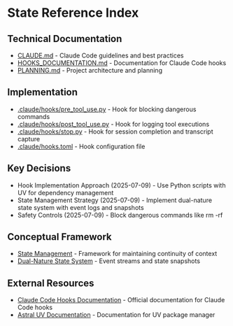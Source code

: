 # State Reference Index

## Technical Documentation
- [CLAUDE.md](/CLAUDE.md) - Claude Code guidelines and best practices
- [HOOKS_DOCUMENTATION.md](/.claude/HOOKS_DOCUMENTATION.md) - Documentation for Claude Code hooks
- [PLANNING.md](/project/PLANNING.md) - Project architecture and planning

## Implementation
- [.claude/hooks/pre_tool_use.py](/.claude/hooks/pre_tool_use.py) - Hook for blocking dangerous commands
- [.claude/hooks/post_tool_use.py](/.claude/hooks/post_tool_use.py) - Hook for logging tool executions
- [.claude/hooks/stop.py](/.claude/hooks/stop.py) - Hook for session completion and transcript capture
- [.claude/hooks.toml](/.claude/hooks.toml) - Hook configuration file

## Key Decisions
- Hook Implementation Approach (2025-07-09) - Use Python scripts with UV for dependency management
- State Management Strategy (2025-07-09) - Implement dual-nature state system with event logs and snapshots
- Safety Controls (2025-07-09) - Block dangerous commands like rm -rf

## Conceptual Framework
- [State Management](/Volumes/Samsung/mo/docs/ideas/concepts/21-state-management.md) - Framework for maintaining continuity of context
- [Dual-Nature State System](/Volumes/Samsung/mo/docs/ideas/concepts/23-dual-nature-state-system.md) - Event streams and state snapshots

## External Resources
- [Claude Code Hooks Documentation](https://docs.anthropic.com/en/docs/claude-code/hooks) - Official documentation for Claude Code hooks
- [Astral UV Documentation](https://docs.astral.sh/uv/getting-started/installation/) - Documentation for UV package manager
